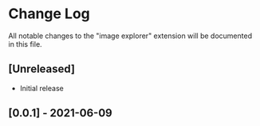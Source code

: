 # Change Log

All notable changes to the "image explorer" extension will be documented in this file.

## [Unreleased]

- Initial release

## [0.0.1] - 2021-06-09
